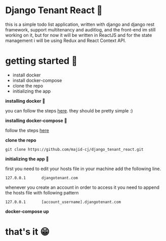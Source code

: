 # Django Tenant React 🐍
this is a simple todo list application, written with django and django rest framework, 
support multitenancy and auditlog, and the front-end im still working on it, 
but for now it will be written in ReactJS and for the state management i will be using Redux and React Context API.

# **getting started 🚦**

- install docker
- install docker-compose
- clone the repo
- initializing the app

**installing docker 🐋**

you can follow the steps [here](https://docs.docker.com/install/).
they should be pretty simple :)

**installing docker-compose 🚢**

follow the steps [here](https://docs.docker.com/compose/install/)

**clone the repo**

    git clone https://github.com/majid-cj/django_tenant_react.git

**initializing the app 🔨**

first you need to edit your hosts file in your machine add the following line.

    127.0.0.1       djangotenant.com

whenever you create an account in order to access it you need to append the hosts file with following pattern

    127.0.0.1       [account_username].djangotenant.com

**docker-compose up**

# that's it 😁
